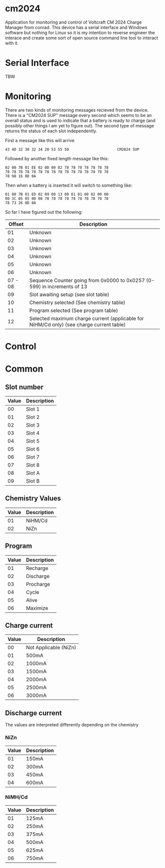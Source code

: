 # cm2024
Application for monitoring and control of Voltcraft CM 2024 Charge Manager from conrad. This device has a serial interface and Windows software but nothing for Linux so it is my intention to reverse engineer the interace and create some sort of open source command line tool to interact with it.

# Serial Interface
TBW

# Monitoring
There are two kinds of monitoring messages recieved from the device. There is a "CM2024 SUP" message every second which seems to be an overall status and is used to indicate that a battery is ready to charge (and possibly other things I am yet to figure out). The second type of message returns the status of each slot independently.

First a message like this will arrive
```
43 4D 32 30 32 34 20 53 55 50                      CM2024 SUP
```
Followed by another fixed length message like this:
```
02 00 7B 01 EE 02 0D 00 82 78 78 78 78 78 78 78
78 78 78 78 78 78 78 78 78 78 78 78 78 78 78 78
78 98 16 0D 0A
```
Then when a battery is inserted it will switch to something like:
```
01 00 7B 01 ED 02 09 00 13 00 01 01 00 02 00 00
00 3C 05 05 00 08 78 78 78 78 78 78 78 78 78 78
78 73 26 0D 0A
```

So far I have figured out the following:

| Offset | Description |
| -- | -- |
| 01 | Unknown |
| 02 | Unknown |
| 03 | Unknown |
| 04 | Unknown |
| 05 | Unknown |
| 06 | Unknown |
| 07 - 08 | Sequence Counter going from 0x0000 to 0x0257 (0-599) in increments of 13 |
| 09 | Slot awaiting setup (see slot table) |
| 10 | Chemistry selected (See chemistry table) |
| 11 | Program selected (See program table) |
| 12 | Selected maximum charge current (applicable for NiHM/Cd only) (see charge current table) |

# Control

# Common

## Slot number
| Value | Description |
| -- | -- |
| 00 | Slot 1 |
| 01 | Slot 2 |
| 02 | Slot 3 |
| 03 | Slot 4 |
| 04 | Slot 5 |
| 05 | Slot 6 |
| 06 | Slot 7 |
| 07 | Slot 8 |
| 08 | Slot A |
| 09 | Slot B |

## Chemistry Values
| Value | Description |
| -- | -- |
| 01 | NiHM/Cd |
| 02 | NiZn |

## Program
| Value | Description |
| -- | -- |
| 01 | Recharge |
| 02 | Discharge |
| 03 | Procharge |
| 04 | Cycle |
| 05 | Alive |
| 06 | Maximize |

## Charge current
| Value | Description |
| -- | -- |
| 00 | Not Applicable (NiZn) |
| 01 | 500mA |
| 02 | 1000mA |
| 03 | 1500mA |
| 04 | 2000mA |
| 05 | 2500mA |
| 06 | 3000mA |

## Discharge current
The values are interpreted differently depending on the chemistry
	
### NiZn
| Value | Description |
| -- | -- |
| 01 | 150mA |
| 02 | 300mA |
| 03 | 450mA |
| 04 | 600mA |

### NiMH/Cd
| Value | Description |
| -- | -- |
| 01 | 125mA |
| 02 | 250mA |
| 03 | 375mA |
| 04 | 500mA |
| 05 | 625mA |
| 06 | 750mA |
